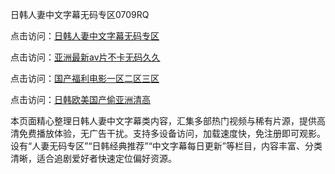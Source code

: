 日韩人妻中文字幕无码专区0709RQ

点击访问：<a href="https://heiliaoll4qsx.pages.dev/">日韩人妻中文字幕无码专区</a>

点击访问：<a href="https://heiliaowzu4ur.pages.dev/">亚洲最新av片不卡无码久久</a>

点击访问：<a href="https://heiliaozj3tjd.pages.dev/">国产福利电影一区二区三区</a>

点击访问：<a href="https://heiliaoe8ajia.pages.dev/">日韩欧美国产偷亚洲清高</a>

本页面精心整理日韩人妻中文字幕类内容，汇集多部热门视频与稀有片源，提供高清免费播放体验，无广告干扰。支持多设备访问，加载速度快，免注册即可观影。  
设有“人妻无码专区”“日韩经典推荐”“中文字幕每日更新”等栏目，内容丰富、分类清晰，适合追剧爱好者快速定位偏好资源。

<span style="display:none;">[Canonical link](https://github.com/W20250709/So14 ）</span>
